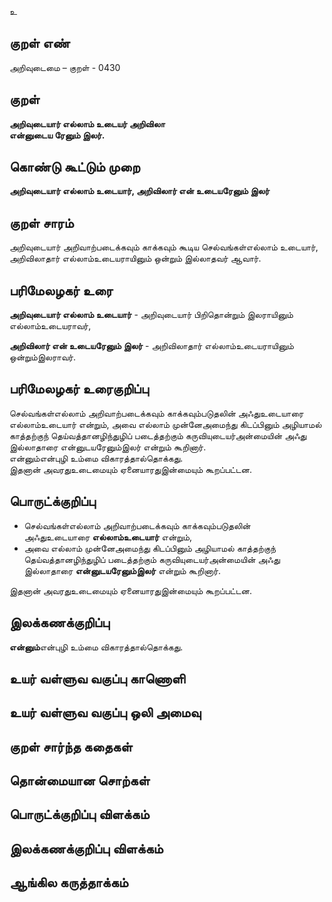 உ

## குறள் எண் 

அறிவுடைமை – குறள் - 0430  

## குறள் 

**அறிவுடையார் எல்லாம் உடையர் அறிவிலா  
என்னுடைய ரேனும் இலர்.**

## கொண்டு கூட்டும் முறை

**அறிவுடையார் எல்லாம் உடையார், அறிவிலார் என் உடையரேனும் இலர்**

## குறள் சாரம் 

அறிவுடையார் அறிவாற்படைக்கவும் காக்கவும் கூடிய செல்வங்கள்எல்லாம் உடையார், அறிவிலாதார் எல்லாம்உடையராயினும் ஒன்றும் இல்லாதவர் ஆவார்.  

## பரிமேலழகர் உரை

**அறிவுடையார் எல்லாம் உடையார்** - அறிவுடையார் பிறிதொன்றும் இலராயினும் எல்லாம்உடையராவர்,  

**அறிவிலார் என் உடையரேனும் இலர்** - அறிவிலாதார் எல்லாம்உடையராயினும் ஒன்றும்இலராவர்.  

## பரிமேலழகர் உரைகுறிப்பு   

செல்வங்கள்எல்லாம் அறிவாற்படைக்கவும் காக்கவும்படுதலின் அஃதுஉடையாரை எல்லாம்உடையார் என்றும், அவை எல்லாம் முன்னேஅமைந்து கிடப்பினும் அழியாமல் காத்தற்குந் தெய்வத்தானழிந்துழிப் படைத்தற்கும் கருவியுடையர்அன்மையின் அஃது இல்லாதாரை என்னுடயரேனும்இலர் என்றும் கூறினார்.  
என்னும்என்புழி உம்மை விகாரத்தால்தொக்கது.  
இதனான் அவரதுஉடைமையும் ஏனையாரதுஇன்மையும் கூறப்பட்டன.  

## பொருட்க்குறிப்பு 

* செல்வங்கள்எல்லாம் அறிவாற்படைக்கவும் காக்கவும்படுதலின்   
அஃதுஉடையாரை **எல்லாம்உடையார்** என்றும்,   
* அவை எல்லாம் முன்னேஅமைந்து கிடப்பினும் அழியாமல் காத்தற்குந் தெய்வத்தானழிந்துழிப் படைத்தற்கும் கருவியுடையர்அன்மையின் அஃது இல்லாதாரை **என்னுடயரேனும்இலர்** என்றும் கூறினார்.  

இதனான் அவரதுஉடைமையும் ஏனையாரதுஇன்மையும் கூறப்பட்டன.   

## இலக்கணக்குறிப்பு  

**என்னும்**என்புழி உம்மை விகாரத்தால்தொக்கது.  

## உயர் வள்ளுவ வகுப்பு காணொளி


## உயர் வள்ளுவ வகுப்பு ஒலி அமைவு 

 
## குறள் சார்ந்த கதைகள் 


## தொன்மையான சொற்கள்


## பொருட்க்குறிப்பு விளக்கம்


## இலக்கணக்குறிப்பு விளக்கம்


## ஆங்கில கருத்தாக்கம் 


